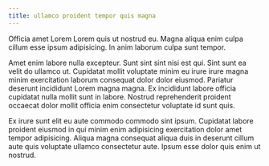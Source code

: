 ```yaml
---
title: ullamco proident tempor quis magna
---
```


Officia amet Lorem Lorem quis ut nostrud eu. Magna aliqua enim culpa cillum esse ipsum adipisicing. In anim laborum culpa sunt tempor.

Amet enim labore nulla excepteur. Sunt sint sint nisi est qui. Sint sunt ea velit do ullamco ut. Cupidatat mollit voluptate minim eu irure irure magna minim exercitation laborum consequat dolor dolor eiusmod. Pariatur deserunt incididunt Lorem magna magna. Ex incididunt labore officia cupidatat nulla mollit sunt in labore. Nostrud reprehenderit proident occaecat dolor mollit officia enim consectetur voluptate id sunt quis.

Ex irure sunt elit eu aute commodo commodo sint ipsum. Cupidatat labore proident eiusmod in qui minim enim adipisicing exercitation dolor amet tempor adipisicing. Aliqua magna consequat aliqua duis in deserunt cillum aute quis voluptate ullamco consectetur aute. Ipsum esse dolor quis enim ut nostrud.